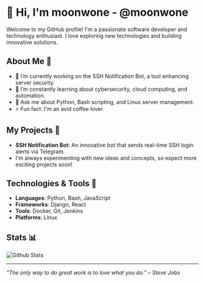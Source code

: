 
# 👋 Hi, I'm moonwone - @moonwone

Welcome to my GitHub profile! I'm a passionate software developer and technology enthusiast. I love exploring new technologies and building innovative solutions.

## About Me 🚀
- 🔭 I’m currently working on the SSH Notification Bot, a tool enhancing server security.
- 🌱 I’m constantly learning about cybersecurity, cloud computing, and automation.
- 💬 Ask me about Python, Bash scripting, and Linux server management.
- ⚡ Fun fact: I'm an avid coffee lover.

## My Projects 🌟
- **SSH Notification Bot**: An innovative bot that sends real-time SSH login alerts via Telegram.
- I'm always experimenting with new ideas and concepts, so expect more exciting projects soon!

## Technologies & Tools 🔧
- **Languages**: Python, Bash, JavaScript
- **Frameworks**: Django, React
- **Tools**: Docker, Git, Jenkins
- **Platforms**: Linux


## Stats 📊
![Github Stats](https://github-readme-stats.vercel.app/api?username=moonwone&show_icons=true)

---

*“The only way to do great work is to love what you do.” – Steve Jobs*
